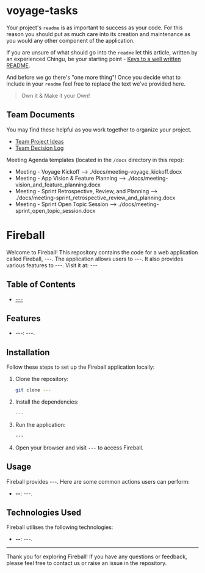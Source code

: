 # voyage-tasks

Your project's `readme` is as important to success as your code. For 
this reason you should put as much care into its creation and maintenance
as you would any other component of the application.

If you are unsure of what should go into the `readme` let this article,
written by an experienced Chingu, be your starting point - 
[Keys to a well written README](https://tinyurl.com/yk3wubft).

And before we go there's "one more thing"! Once you decide what to include
in your `readme` feel free to replace the text we've provided here.

> Own it & Make it your Own!

## Team Documents

You may find these helpful as you work together to organize your project.

- [Team Project Ideas](./docs/team_project_ideas.md)
- [Team Decision Log](./docs/team_decision_log.md)

Meeting Agenda templates (located in the `/docs` directory in this repo):

- Meeting - Voyage Kickoff --> ./docs/meeting-voyage_kickoff.docx
- Meeting - App Vision & Feature Planning --> ./docs/meeting-vision_and_feature_planning.docx
- Meeting - Sprint Retrospective, Review, and Planning --> ./docs/meeting-sprint_retrospective_review_and_planning.docx
- Meeting - Sprint Open Topic Session --> ./docs/meeting-sprint_open_topic_session.docx


# Fireball

Welcome to Fireball! This repository contains the code for a web application called Fireball, ---. The application allows users to ---. It also provides various features to ---. Visit it at: ---

## Table of Contents

- [---](#---)

## Features

- ---: ---.

## Installation

Follow these steps to set up the Fireball application locally:

1. Clone the repository:

   ```bash
   git clone ---
   ```

2. Install the dependencies:

   ```bash
   ---
   ```

3. Run the application:

   ```bash
   ---
   ```

5. Open your browser and visit `---` to access Fireball.

## Usage

Fireball provides ---. Here are some common actions users can perform:

- **--**: ---.

## Technologies Used

Fireball utilises the following technologies:

- **--**: ---.

---

Thank you for exploring Fireball! If you have any questions or feedback, please feel free to contact us or raise an issue in the repository.
